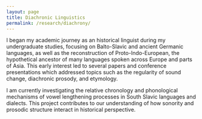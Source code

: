 ```yaml
---
layout: page
title: Diachronic Linguistics
permalink: /research/diachrony/
---
```


I began my academic journey as an historical linguist during my undergraduate studies, focusing on Balto-Slavic and ancient Germanic languages, as well as the reconstruction of Proto-Indo-European, the hypothetical ancestor of many languages spoken across Europe and parts of Asia. This early interest led to several papers and conference presentations which addressed topics such as the regularity of sound change, diachronic prosody, and etymology.

I am currently investigating the relative chronology and phonological mechanisms of vowel lengthening processes in South Slavic languages and dialects. This project contributes to our understanding of how sonority and prosodic structure interact in historical perspective.

